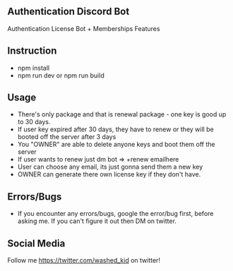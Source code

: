 ## Authentication Discord Bot

Authentication License Bot + Memberships Features

## Instruction

- npm install
- npm run dev or npm run build

## Usage

- There's only package and that is renewal package - one key is good up to 30 days.
- If user key expired after 30 days, they have to renew or they will be booted off the server after 3 days
- You "OWNER" are able to delete anyone keys and boot them off the server
- If user wants to renew just dm bot => +renew emailhere
- User can choose any email, its just gonna send them a new key
- OWNER can generate there own license key if they don't have. 

## Errors/Bugs

- If you encounter any errors/bugs, google the error/bug first, before asking me. If you can't figure it out then DM on twitter.

## Social Media

Follow me https://twitter.com/washed_kid on twitter!
